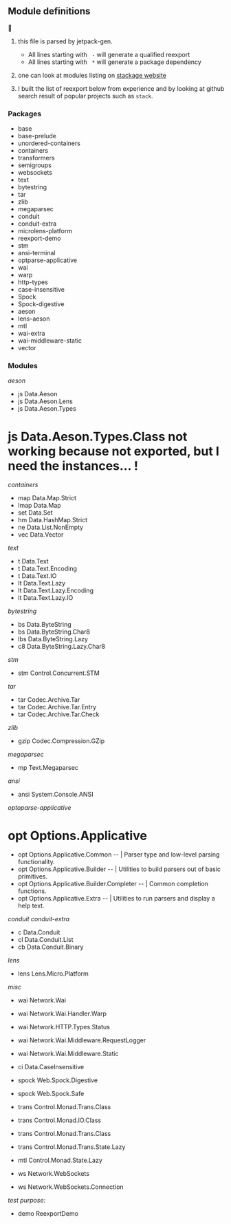 ## Module definitions

:memo:

  1. this file is parsed by jetpack-gen.
      - All lines starting with  `  - ` will generate a qualified reexport
      - All lines starting with  `  * ` will generate a package dependency

  2. one can look at modules listing on
      [stackage website](https://www.stackage.org/nightly-2015-12-10/docs)

  3. I built the list of reexport below from experience and by looking
     at github search result of popular projects such as `stack`.


### Packages

  * base
  * base-prelude
  * unordered-containers
  * containers
  * transformers
  * semigroups
  * websockets
  * text
  * bytestring
  * tar
  * zlib
  * megaparsec
  * conduit
  * conduit-extra
  * microlens-platform
  * reexport-demo
  * stm
  * ansi-terminal
  * optparse-applicative
  * wai
  * warp
  * http-types
  * case-insensitive
  * Spock
  * Spock-digestive
  * aeson
  * lens-aeson
  * mtl
  * wai-extra
  * wai-middleware-static
  * vector

### Modules

_aeson_

  - js Data.Aeson
  - js Data.Aeson.Lens
  - js Data.Aeson.Types
  # js Data.Aeson.Types.Class not working because not exported, but I need the instances... !

_containers_

  - map Data.Map.Strict
  - lmap Data.Map
  - set Data.Set
  - hm Data.HashMap.Strict
  - ne Data.List.NonEmpty
  - vec Data.Vector

_text_

  - t Data.Text
  - t Data.Text.Encoding
  - t Data.Text.IO
  - lt Data.Text.Lazy
  - lt Data.Text.Lazy.Encoding
  - lt Data.Text.Lazy.IO

_bytestring_

  - bs Data.ByteString
  - bs Data.ByteString.Char8
  - lbs Data.ByteString.Lazy
  - c8 Data.ByteString.Lazy.Char8

_stm_

  - stm Control.Concurrent.STM

_tar_

  - tar Codec.Archive.Tar
  - tar Codec.Archive.Tar.Entry
  - tar Codec.Archive.Tar.Check

_zlib_

  - gzip Codec.Compression.GZip

_megaparsec_

  - mp Text.Megaparsec

_ansi_

  - ansi System.Console.ANSI

_optoparse-applicative_

  # opt Options.Applicative
  - opt Options.Applicative.Common      -- | Parser type and low-level parsing functionality.
  - opt Options.Applicative.Builder -- | Utilities to build parsers out of basic primitives.
  - opt Options.Applicative.Builder.Completer -- | Common completion functions.
  - opt Options.Applicative.Extra -- | Utilities to run parsers and display a help text.


_conduit_
_conduit-extra_

  - c Data.Conduit
  - cl Data.Conduit.List
  - cb Data.Conduit.Binary

_lens_

  - lens Lens.Micro.Platform

_misc_

  - wai Network.Wai
  - wai Network.Wai.Handler.Warp
  - wai Network.HTTP.Types.Status
  - wai Network.Wai.Middleware.RequestLogger
  - wai Network.Wai.Middleware.Static
  - ci Data.CaseInsensitive

  - spock Web.Spock.Digestive
  - spock Web.Spock.Safe


  - trans Control.Monad.Trans.Class
  - trans Control.Monad.IO.Class
  - trans Control.Monad.Trans.Class
  - trans Control.Monad.Trans.State.Lazy

  - mtl Control.Monad.State.Lazy

  - ws Network.WebSockets
  - ws Network.WebSockets.Connection

_test purpose:_

  - demo ReexportDemo
